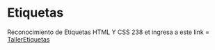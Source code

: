 # Etiquetas
Reconocimiento de Etiquetas HTML Y CSS 238 et
ingresa a este link = [TallerEtiquetas]()
